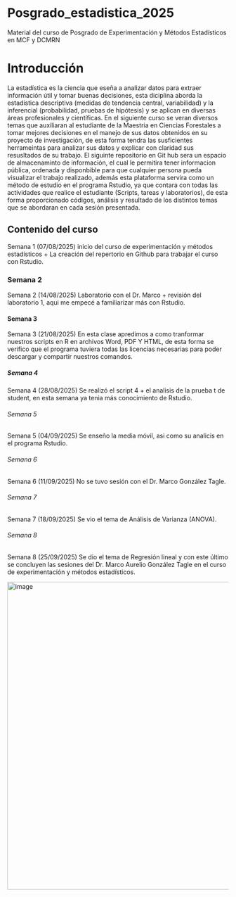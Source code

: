 # Posgrado_estadistica_2025
Material del curso de Posgrado de Experimentación y Métodos Estadísticos en MCF y DCMRN
# Introducción
La estadística es la ciencia que eseña a analizar datos para extraer información útil y tomar buenas decisiones, esta diciplina aborda la estadística descriptiva (medidas de tendencia central, variabilidad) y la inferencial (probabilidad, pruebas de hipótesis) y se aplican en diversas áreas profesionales y científicas. En el siguiente curso se veran diversos temas que auxiliaran al estudiante de la Maestria en Ciencias Forestales a tomar mejores decisiones en el manejo de sus datos obtenidos en su proyecto de investigación, de esta forma tendra las susficientes herrameintas para analizar sus datos y explicar con claridad sus resusltados de su trabajo.
El siguinte repositorio en Git hub sera un espacio de almacenaminto de información, el cual le permitira tener informacion pública, ordenada y disponbible para que cualquier persona pueda visualizar el trabajo realizado, además esta plataforma servira como un método de estudio en el programa Rstudio, ya que contara con todas las actividades que realice el estudiante (Scripts, tareas y laboratorios), de esta forma proporcionado códigos, análisis y resultado de los distintos temas que se abordaran en cada sesión presentada.
## Contenido del curso
Semana 1 (07/08/2025) inicio del curso de experimentación y métodos estadísticos + La creación del repertorio en Github  para trabajar el curso con Rstudio.
### Semana 2
Semana 2 (14/08/2025) Laboratorio con el Dr. Marco + revisión del laboratorio 1, aqui me empecé a familiarizar más con Rstudio.
#### Semana 3
Semana 3 (21/08/2025) En esta clase apredimos a como tranformar nuestros scripts en R en archivos Word, PDF Y HTML, de esta forma se verifico que el programa tuviera todas las licencias necesarias para poder descargar y compartir nuestros comandos.
##### Semana 4
Semana 4 (28/08/2025) Se realizó el script 4 + el analisis de la prueba t de student, en esta semana ya tenia más conocimiento de Rstudio.
###### Semana 5
Semana 5 (04/09/2025) Se enseño la media móvil, asi como su analicis en el programa Rstudio.
###### Semana 6
Semana 6 (11/09/2025) No se tuvo sesión con el Dr. Marco González Tagle.
###### Semana 7 
Semana 7 (18/09/2025) Se vio el tema de Análisis de Varianza (ANOVA).
###### Semana 8
Semana 8 (25/09/2025) Se dio el tema de Regresión lineal y con este último se concluyen las sesiones del Dr. Marco Aurelio González Tagle en el curso de experimentación y métodos estadísticos.


<img width="977" height="700" alt="image" src="https://github.com/user-attachments/assets/d4433435-013b-4a50-aebd-629ca7b8a4c7" />
